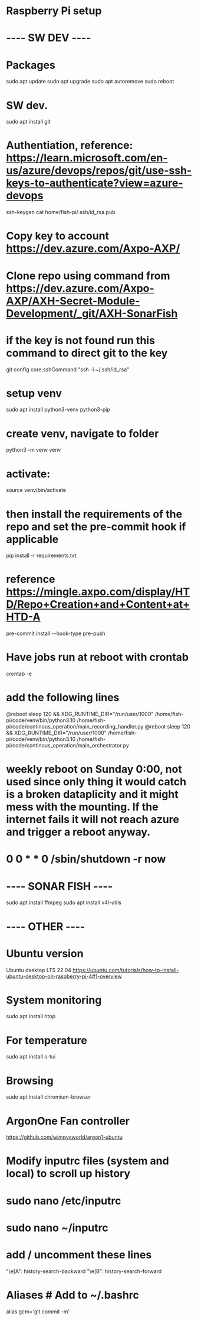 # Raspberry Pi setup

# ---- SW DEV ----

# Packages
sudo apt update
sudo apt upgrade
sudo apt autoremove
sudo reboot

# SW dev. 
sudo apt install git
# Authentiation, reference: https://learn.microsoft.com/en-us/azure/devops/repos/git/use-ssh-keys-to-authenticate?view=azure-devops
ssh-keygen
cat home/fish-pi/.ssh/id_rsa.pub
# Copy key to account https://dev.azure.com/Axpo-AXP/
# Clone repo using command from https://dev.azure.com/Axpo-AXP/AXH-Secret-Module-Development/_git/AXH-SonarFish

# if the key is not found run this command to direct git to the key
git config core.sshCommand "ssh -i ~/.ssh/id_rsa"

# setup venv
sudo apt install python3-venv python3-pip
# create venv, navigate to folder
python3 -m venv venv
# activate: 
source venv/bin/activate 
# then install the requirements of the repo and set the pre-commit hook if applicable
pip install -r requirements.txt
# reference https://mingle.axpo.com/display/HTD/Repo+Creation+and+Content+at+HTD-A 
pre-commit install --hook-type pre-push

# Have jobs run at reboot with crontab
crontab -e
# add the following lines
@reboot sleep 120 && XDG_RUNTIME_DIR="/run/user/1000" /home/fish-pi/code/venv/bin/python3.10 
/home/fish-pi/code/continous_operation/main_recording_handler.py
@reboot sleep 120 && XDG_RUNTIME_DIR="/run/user/1000" /home/fish-pi/code/venv/bin/python3.10 
/home/fish-pi/code/continous_operation/main_orchestrator.py
# weekly reboot on Sunday 0:00, not used since only thing it would catch is a broken dataplicity and it might mess with the mounting. If the internet fails it will not reach azure and trigger a reboot anyway.
# 0 0 * * 0 /sbin/shutdown -r now

# ---- SONAR FISH ----
sudo apt install ffmpeg
sudo apt install v4l-utils

# ---- OTHER ----

# Ubuntu version
Ubuntu desktop LTS 22.04 https://ubuntu.com/tutorials/how-to-install-ubuntu-desktop-on-raspberry-pi-4#1-overview

# System monitoring
sudo apt install htop
# For temperature
sudo apt install s-tui 
# Browsing
sudo apt install chromium-browser

# ArgonOne Fan controller
https://github.com/wimpysworld/argon1-ubuntu

# Modify inputrc files (system and local) to scroll up history
# sudo nano /etc/inputrc 
# sudo nano ~/inputrc 

# add / uncomment these lines
"\e[A": history-search-backward
"\e[B": history-search-forward

# Aliases # Add to ~/.bashrc
alias gcm='git commit -m'

